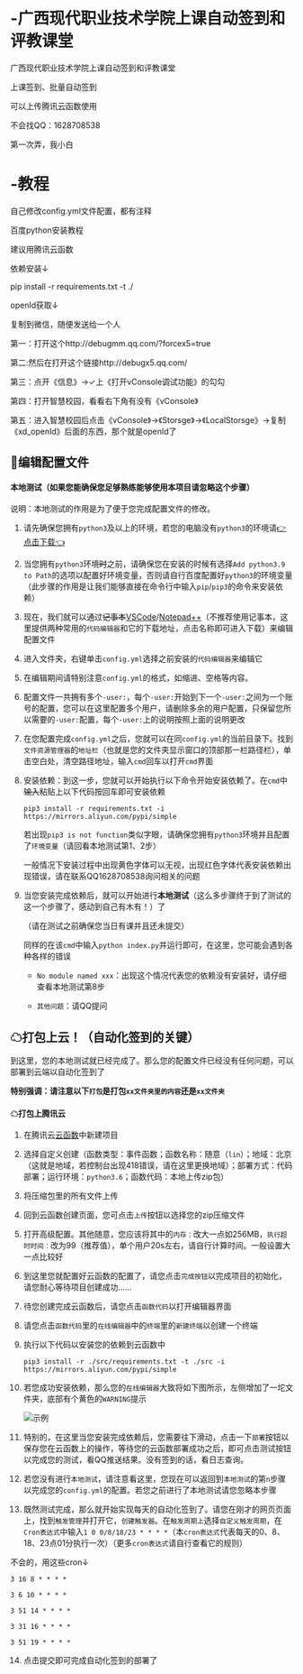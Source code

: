 # -广西现代职业技术学院上课自动签到和评教课堂
广西现代职业技术学院上课自动签到和评教课堂

上课签到、批量自动签到

可以上传腾讯云函数使用

不会找QQ：1628708538

第一次弄，我小白
# -教程
自己修改config.yml文件配置，都有注释

百度python安装教程

建议用腾讯云函数

依赖安装↓

pip install -r requirements.txt -t ./


openId获取↓

复制到微信，随便发送给一个人

第一：打开这个http://debugmm.qq.com/?forcex5=true

第二:然后在打开这个链接http://debugx5.qq.com/

第三：点开《信息》→✓上《打开vConsole调试功能》的勾勾

第四：打开智慧校园，看看右下角有没有《vConsole》

第五：进入智慧校园后点击《vConsole》→《Storsge》→《LocalStorsge》→复制《xd_openId》后面的东西，那个就是openId了



## 📝编辑配置文件

#### 本地测试（如果您能确保您足够熟练能够使用本项目请忽略这个步骤）

说明：本地测试的作用是为了便于您完成配置文件的修改。

1. 请先确保您拥有`python3`及以上的环境，若您的电脑没有`python3`的环境请[👉点击下载👈](https://www.python.org/ftp/python/3.9.6/python-3.9.6-amd64.exe)

2. 当您拥有`python3`环境~~时~~之前，请确保您在安装的时候有选择`Add python3.9 to Path`的选项以配置好环境变量，否则请自行百度配置好`python3`的环境变量（此步骤的作用是让我们能够直接在命令行中输入`pip`/`pip3`的命令来安装依赖）

3. 现在，我们就可以通过~~记事本~~[VSCode](https://az764295.vo.msecnd.net/stable/379476f0e13988d90fab105c5c19e7abc8b1dea8/VSCodeUserSetup-x64-1.59.0.exe)/[Notepad++](https://en.softonic.com/download/notepad-plus/windows/post-download)（不推荐使用记事本，这里提供两种常用的`代码编辑器`和它的下载地址，点击名称即可进入下载）来编辑配置文件

4. 进入文件夹，右键单击`config.yml`选择之前安装的`代码编辑器`来编辑它

5. 在编辑期间请特别注意`config.yml`的格式，如缩进、空格等内容。

6. 配置文件一共拥有多个`-user:`，每个`-user:`开始到下一个`-user:`之间为一个账号的配置，您可以在这里配置多个用户，请删除多余的用户配置，只保留您所以需要的`-user:`配置，每个`-user:`上的说明按照上面的说明更改

7. 在您配置完成`config.yml`之后，您就可以在同`config.yml`的当前目录下。找到`文件资源管理器`的`地址栏`（也就是您的文件夹显示窗口的顶部那一栏路径栏），单击空白处，清空路径地址，输入`cmd`回车以打开`cmd`界面

8. 安装依赖：到这一步，您就可以开始执行以下命令开始安装依赖了。在`cmd`中~~输入~~粘贴上以下代码按回车即可安装依赖

    `pip3 install -r requirements.txt -i https://mirrors.aliyun.com/pypi/simple`

    若出现`pip3 is not function`类似字眼，请确保您拥有`python3`环境并且配置了`环境变量`（请回看本地测试第1、2步）

    一般情况下安装过程中出现黄色字体可以无视，出现红色字体代表安装依赖出现错误，请在联系QQ1628708538询问相关的问题

9. 当您安装完成依赖后，就可以开始进行**本地测试**（这么多步骤终于到了测试的这一个步骤了，感动到自己有木有！）了

    （请在测试之前确保您当日有课并且还未提交）

    同样的在该`cmd`中输入`python index.py`并运行即可，在这里，您可能会遇到各种各样的错误

    - `No module named xxx`：出现这个情况代表您的依赖没有安装好，请仔细查看本地测试第8步

    - `其他问题`：请QQ提问

## ☁打包上云！（自动化签到的关键）

到这里，您的本地测试就已经完成了。那么您的配置文件已经没有任何问题，可以部署到云端以自动化签到了

**特别强调：请注意以下`打包`是打包`xx文件夹里的内容`还是`xx文件夹`**

#### ☁打包上腾讯云




1. 在腾讯云[云函数](https://console.cloud.tencent.com/scf/list?rid=1&ns=default)中新建项目

2. 选择自定义创建（函数类型：事件函数；函数名称：随意（`lin`）；地域：北京（这就是地域，若控制台出现418错误，请在这里更换地域）；部署方式：代码部署；运行环境：`python3.6`；函数代码：本地上传zip包）

3. 将压缩包里的所有文件上传

4. 回到云函数创建页面，您可点击`上传`按钮以选择您的zip压缩文件

5. 打开高级配置。其他随意，您应该将其中的`内存：`改大一点如256MB，`执行超时时间：`改为99（推荐值），单个用户20s左右，请自行计算时间。一般设置大一点比较好

6. 到这里您就配置好云函数的配置了，请您点击`完成按钮`以完成项目的初始化，请您耐心等待项目创建成功......

7. 待您创建完成云函数后，请您点击`函数代码`以打开编辑器界面

8. 请您点击`函数代码`里的`在线编辑器`中的`终端`里的`新建终端`以创建一个终端

9. 执行以下代码以安装您的依赖到云函数中

   `pip3 install -r ./src/requirements.txt -t ./src -i https://mirrors.aliyun.com/pypi/simple`

10. 若您成功安装依赖，那么您的`在线编辑器`大致将如下图所示，左侧增加了一坨文件夹，底部有个黄色的`WARNING`提示

    ![示例](https://cdn.jsdelivr.net/gh/thriving123/ruoliCdn@main/images/202108161455188.png)

11. 特别的，在这里当您安装完成依赖后，您需要往下滑动，点击一下`部署`按钮以保存您在云函数上的操作，等待您的云函数部署成功之后，即可点击测试按钮以完成您的测试，看QQ推送结果。没有签到的话，看日志查询。

12. 若您没有进行`本地测试`，请注意看这里，您现在可以返回到`本地测试`的第`n`步骤以完成您的`config.yml`的配置。若您之前进行了本地测试请您忽略本步骤

13. 既然测试完成，那么就开始实现每天的自动化签到了。请您在刚才的网页页面上，找到`触发管理`并打开它，`创建触发器`。在`触发周期上`选择`自定义触发周期`，在`Cron表达式`中输入`1 0 0/8/18/23 * * * *`（本`cron表达式`代表每天的0、8、18、23点01分执行一次）（更多`cron表达式`请自行查看它的规则）

不会的，用这些cron↓

`3 16 8 * * * *`

`3 6 10 * * * *`

`3 51 14 * * * *`

`3 31 16 * * * *`

`3 51 19 * * * *`

14. 点击提交即可完成自动化签到的部署了
